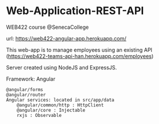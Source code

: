 # Web-Application-REST-API

WEB422 course @SenecaCollege

url: https://web422-angular-app.herokuapp.com/

This web-app is to manage employees using an existing API (https://web422-teams-api-han.herokuapp.com/employees)

Server created using NodeJS and ExpressJS. 

Framework: Angular

    @angular/forms
    @angular/router
    Angular services: located in src/app/data
        @angular/common/http : HttpClient
        @angular/core : Injectable
        rxjs : Observable

